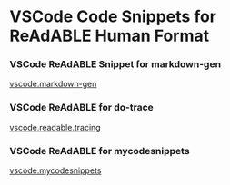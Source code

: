 
# VSCode Code Snippets for ReAdABLE Human Format


### VSCode ReAdABLE Snippet for markdown-gen

[vscode.markdown-gen](./vscode.markdown-gen)


### VSCode ReAdABLE for do-trace

[vscode.readable.tracing](./vscode.readable.tracing)


### VSCode ReAdABLE for mycodesnippets

[vscode.mycodesnippets](./vscode.mycodesnippets)

